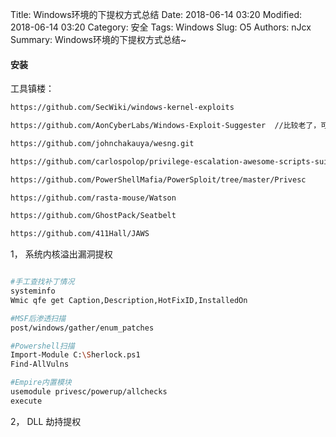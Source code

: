 Title: Windows环境的下提权方式总结
Date: 2018-06-14 03:20
Modified: 2018-06-14 03:20
Category: 安全
Tags: Windows
Slug: O5
Authors: nJcx
Summary: Windows环境的下提权方式总结~

#### 安装

工具镇楼：

```bash
https://github.com/SecWiki/windows-kernel-exploits

https://github.com/AonCyberLabs/Windows-Exploit-Suggester  //比较老了，可以考虑用下面的

https://github.com/johnchakauya/wesng.git

https://github.com/carlospolop/privilege-escalation-awesome-scripts-suite/tree/master/winPEAS

https://github.com/PowerShellMafia/PowerSploit/tree/master/Privesc

https://github.com/rasta-mouse/Watson

https://github.com/GhostPack/Seatbelt

https://github.com/411Hall/JAWS


```


1， 系统内核溢出漏洞提权

```bash

#手工查找补丁情况
systeminfo
Wmic qfe get Caption,Description,HotFixID,InstalledOn

#MSF后渗透扫描
post/windows/gather/enum_patches

#Powershell扫描
Import-Module C:\Sherlock.ps1
Find-AllVulns

#Empire内置模块
usemodule privesc/powerup/allchecks
execute


```


2， DLL 劫持提权